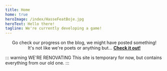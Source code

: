 ```yaml
---
title: Home
home: true
heroImage: /index/HasseFeatBoje.jpg
heroText: Hello there!
tagline: We're currently developing a game!
---
```


<p style="text-align: center">
Go check our progress on the blog, we might have posted something!
<br>
It's not like we're poets or anything but... <a href="/blog"><b>Check it out!</b></a>
</p>

::: warning WE'RE RENOVATING
This site is temporary for now, but contains everything from our old one.
:::
